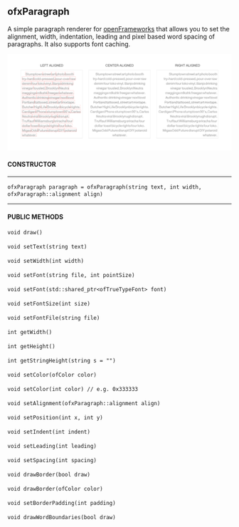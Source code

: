 ofxParagraph
-----------------
A simple paragraph renderer for [openFrameworks](http://openframeworks.cc/) that allows you to set the alignment, width, indentation, leading and pixel based word spacing of paragraphs. It also supports font caching.


![image](./readme-img/layout-example.png)

#### CONSTRUCTOR
-----------------

	ofxParagraph paragraph = ofxParagraph(string text, int width, ofxParagraph::alignment align)

------------------------------------------------------------------------------

#### PUBLIC METHODS
 
	void draw()

	void setText(string text)
	
	void setWidth(int width)
	
	void setFont(string file, int pointSize)
	
	void setFont(std::shared_ptr<ofTrueTypeFont> font)
	
	void setFontSize(int size)
	
	void setFontFile(string file)
	
	int getWidth()
	
	int getHeight()
	
	int getStringHeight(string s = "")
 
	void setColor(ofColor color)
	
	void setColor(int color) // e.g. 0x333333
 
	void setAlignment(ofxParagraph::alignment align)
	
	void setPosition(int x, int y)
 
	void setIndent(int indent)
 
	void setLeading(int leading)
 
	void setSpacing(int spacing)
	
	void drawBorder(bool draw)
	
	void drawBorder(ofColor color)
	
	void setBorderPadding(int padding)

	void drawWordBoundaries(bool draw)
